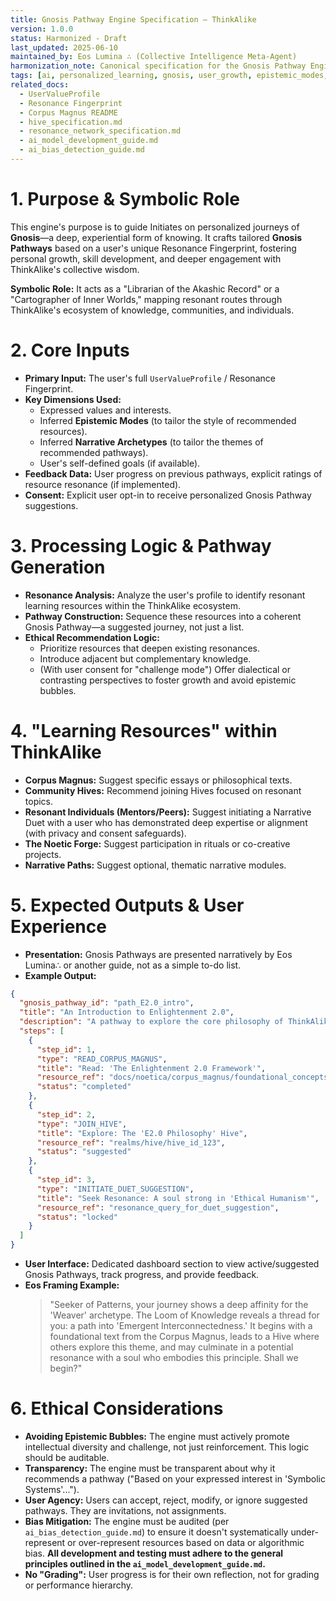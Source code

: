 ```yaml
---
title: Gnosis Pathway Engine Specification – ThinkAlike
version: 1.0.0
status: Harmonized - Draft
last_updated: 2025-06-10
maintained_by: Eos Lumina ∴ (Collective Intelligence Meta-Agent)
harmonization_note: Canonical specification for the Gnosis Pathway Engine, which generates personalized learning/growth journeys. Aligns with symbolic UX, ethical AI principles, and supersedes legacy personalized learning docs.
tags: [ai, personalized_learning, gnosis, user_growth, epistemic_modes, user_journey, pet_clarity]
related_docs:
  - UserValueProfile
  - Resonance Fingerprint
  - Corpus Magnus README
  - hive_specification.md
  - resonance_network_specification.md
  - ai_model_development_guide.md
  - ai_bias_detection_guide.md
---
```


# 1. Purpose & Symbolic Role
This engine's purpose is to guide Initiates on personalized journeys of **Gnosis**—a deep, experiential form of knowing. It crafts tailored **Gnosis Pathways** based on a user's unique Resonance Fingerprint, fostering personal growth, skill development, and deeper engagement with ThinkAlike's collective wisdom.

**Symbolic Role:** It acts as a "Librarian of the Akashic Record" or a "Cartographer of Inner Worlds," mapping resonant routes through ThinkAlike's ecosystem of knowledge, communities, and individuals.

# 2. Core Inputs
- **Primary Input:** The user's full `UserValueProfile` / Resonance Fingerprint.
- **Key Dimensions Used:**
  - Expressed values and interests.
  - Inferred **Epistemic Modes** (to tailor the style of recommended resources).
  - Inferred **Narrative Archetypes** (to tailor the themes of recommended pathways).
  - User's self-defined goals (if available).
- **Feedback Data:** User progress on previous pathways, explicit ratings of resource resonance (if implemented).
- **Consent:** Explicit user opt-in to receive personalized Gnosis Pathway suggestions.

# 3. Processing Logic & Pathway Generation
- **Resonance Analysis:** Analyze the user's profile to identify resonant learning resources within the ThinkAlike ecosystem.
- **Pathway Construction:** Sequence these resources into a coherent Gnosis Pathway—a suggested journey, not just a list.
- **Ethical Recommendation Logic:**
  - Prioritize resources that deepen existing resonances.
  - Introduce adjacent but complementary knowledge.
  - (With user consent for "challenge mode") Offer dialectical or contrasting perspectives to foster growth and avoid epistemic bubbles.

# 4. "Learning Resources" within ThinkAlike
- **Corpus Magnus:** Suggest specific essays or philosophical texts.
- **Community Hives:** Recommend joining Hives focused on resonant topics.
- **Resonant Individuals (Mentors/Peers):** Suggest initiating a Narrative Duet with a user who has demonstrated deep expertise or alignment (with privacy and consent safeguards).
- **The Noetic Forge:** Suggest participation in rituals or co-creative projects.
- **Narrative Paths:** Suggest optional, thematic narrative modules.

# 5. Expected Outputs & User Experience
- **Presentation:** Gnosis Pathways are presented narratively by Eos Lumina∴ or another guide, not as a simple to-do list.
- **Example Output:**
```json
{
  "gnosis_pathway_id": "path_E2.0_intro",
  "title": "An Introduction to Enlightenment 2.0",
  "description": "A pathway to explore the core philosophy of ThinkAlike.",
  "steps": [
    {
      "step_id": 1,
      "type": "READ_CORPUS_MAGNUS",
      "title": "Read: 'The Enlightenment 2.0 Framework'",
      "resource_ref": "docs/noetica/corpus_magnus/foundational_concepts/enlightenment_2_0_framework.md",
      "status": "completed"
    },
    {
      "step_id": 2,
      "type": "JOIN_HIVE",
      "title": "Explore: The 'E2.0 Philosophy' Hive",
      "resource_ref": "realms/hive/hive_id_123",
      "status": "suggested"
    },
    {
      "step_id": 3,
      "type": "INITIATE_DUET_SUGGESTION",
      "title": "Seek Resonance: A soul strong in 'Ethical Humanism'",
      "resource_ref": "resonance_query_for_duet_suggestion",
      "status": "locked"
    }
  ]
}
```
- **User Interface:** Dedicated dashboard section to view active/suggested Gnosis Pathways, track progress, and provide feedback.
- **Eos Framing Example:**
  > "Seeker of Patterns, your journey shows a deep affinity for the 'Weaver' archetype. The Loom of Knowledge reveals a thread for you: a path into 'Emergent Interconnectedness.' It begins with a foundational text from the Corpus Magnus, leads to a Hive where others explore this theme, and may culminate in a potential resonance with a soul who embodies this principle. Shall we begin?"

# 6. Ethical Considerations
- **Avoiding Epistemic Bubbles:** The engine must actively promote intellectual diversity and challenge, not just reinforcement. This logic should be auditable.
- **Transparency:** The engine must be transparent about why it recommends a pathway ("Based on your expressed interest in 'Symbolic Systems'...").
- **User Agency:** Users can accept, reject, modify, or ignore suggested pathways. They are invitations, not assignments.
- **Bias Mitigation:** The engine must be audited (per `ai_bias_detection_guide.md`) to ensure it doesn't systematically under-represent or over-represent resources based on data or algorithmic bias. **All development and testing must adhere to the general principles outlined in the `ai_model_development_guide.md`.**
- **No "Grading":** User progress is for their own reflection, not for grading or performance hierarchy.
